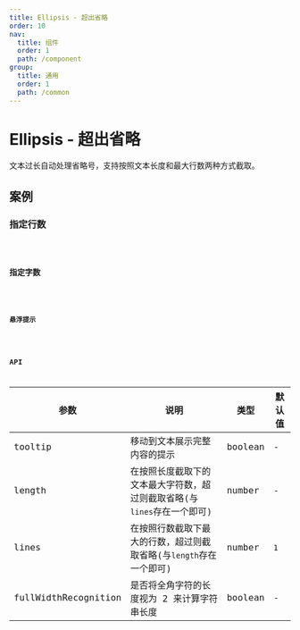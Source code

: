 ```yaml
---
title: Ellipsis - 超出省略
order: 10
nav:
  title: 组件
  order: 1
  path: /component
group:
  title: 通用
  order: 1
  path: /common
---
```


# Ellipsis - 超出省略

文本过长自动处理省略号，支持按照文本长度和最大行数两种方式截取。

## 案例

### 指定行数

<code src="./demos/demo1.tsx" />

### 指定字数

<code src="./demos/demo2.tsx" />

### 悬浮提示

<code src="./demos/demo3.tsx" />

## API

| 参数 | 说明 | 类型 | 默认值 |
| --- | --- | --- | --- |
| tooltip | 移动到文本展示完整内容的提示 | boolean | - |
| length | 在按照长度截取下的文本最大字符数，超过则截取省略(与`lines`存在一个即可) | number | - |
| lines | 在按照行数截取下最大的行数，超过则截取省略(与`length`存在一个即可) | number | `1` |
| fullWidthRecognition | 是否将全角字符的长度视为 2 来计算字符串长度 | boolean | - |

